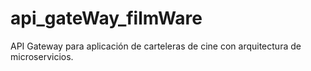 # api_gateWay_filmWare
API Gateway para aplicación de carteleras de cine con arquitectura de microservicios.
